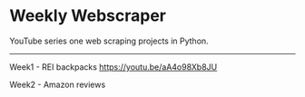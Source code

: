 # Weekly Webscraper

YouTube series one web scraping projects in Python.

---------------------------------------------------

Week1 - REI backpacks https://youtu.be/aA4o98Xb8JU

Week2 - Amazon reviews

